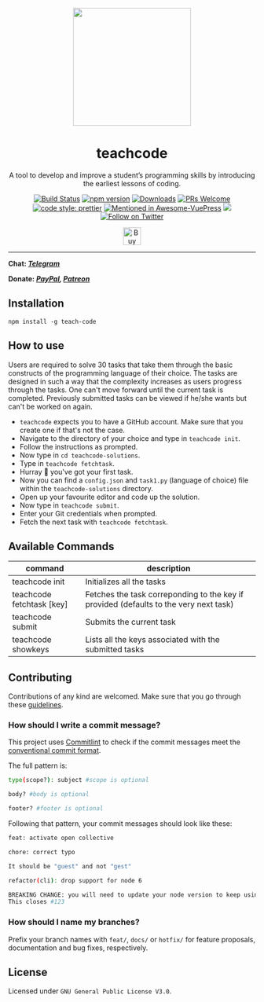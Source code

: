 <p align="center">
  <a href="https://teachcode.madlabs.xyz/"><img src="https://i.imgur.com/BuMZB6C.png" width="240" height="240"></a>
  <h1 align="center">teachcode</h1>
  <p align="center"> A tool to develop and improve a student’s programming skills by introducing the earliest lessons of coding. </p>
</p>

<p align="center">
	<a href="https://travis-ci.com/madlabsinc/teachcode"><img src="https://travis-ci.com/madlabsinc/teachcode.svg?branch=master" alt="Build Status" /></a>
	<a href="https://www.npmjs.com/package/teach-code"><img src="https://badgen.net/npm/v/teach-code" alt="npm version" /></a>
	<a href="https://www.npmjs.com/package/teach-code"><img src="https://badgen.net/npm/dm/teach-code" alt="Downloads" /></a>
	<a href="https://github.com/madlabsinc/teachcode/pull/new"><img src="https://img.shields.io/badge/PRs%20-welcome-brightgreen.svg" alt="PRs Welcome" /></a>
	<a href="https://github.com/prettier/prettier"><img src="https://img.shields.io/badge/code_style-prettier-ff69b4.svg" alt="code style: prettier" /></a>
	<a href="https://github.com/ulivz/awesome-vuepress"><img src="https://awesome.re/mentioned-badge.svg" alt="Mentioned in Awesome-VuePress" /></a>
	<a title="Chat on Telegram" href="https://t.me/teach_code"><img src="https://img.shields.io/badge/chat-Telegram-blueviolet?logo=Telegram"/></a>
	<a href="https://twitter.com/intent/follow?screen_name=teachcode_cli"><img src="https://img.shields.io/twitter/follow/teachcode_cli.svg?style=social&label=Follow%20@teachcode_cli" alt="Follow on Twitter"></a>
</p>

<p align="center">
	<a href='https://www.buymeacoffee.com/jamesgeorge007' target='_blank'><img height='36' style='border:0px;height:36px;' src='https://bmc-cdn.nyc3.digitaloceanspaces.com/BMC-button-images/custom_images/orange_img.png' border='0' alt='Buy Me a Coffee' /></a>
</p>

---

**Chat: _[Telegram](https://t.me/teach_code)_**

**Donate: _[PayPal](https://www.paypal.me/jamesgeorge007), [Patreon](https://www.patreon.com/jamesgeorge007)_**

## Installation

`npm install -g teach-code`

## How to use

Users are required to solve 30 tasks that take them through the basic constructs of the programming language of their choice. The tasks are designed in such a way that the complexity increases as users progress through the tasks. One can't move forward until the current task is completed. Previously submitted tasks can be viewed if he/she wants but can't be worked on again.

- `teachcode` expects you to have a GitHub account. Make sure that you create one if that's not the case.
- Navigate to the directory of your choice and type in `teachcode init`.
- Follow the instructions as prompted.
- Now type in `cd teachcode-solutions`.
- Type in `teachcode fetchtask`.
- Hurray :tada: you've got your first task.
- Now you can find a `config.json` and `task1.py` (language of choice) file within the `teachcode-solutions` directory.
- Open up your favourite editor and code up the solution.
- Now type in `teachcode submit`.
- Enter your Git credentials when prompted.
- Fetch the next task with `teachcode fetchtask`.

## Available Commands

| command | description |
| -------------- |  ---------------- |
| teachcode init | Initializes all the tasks |
| teachcode fetchtask [key] | Fetches the task correponding to the key if provided (defaults to the very next task) |
| teachcode submit | Submits the current task |
| teachcode showkeys | Lists all the keys associated with the submitted tasks |

## Contributing

Contributions of any kind are welcomed. Make sure that you go through these [guidelines](https://teachcode.madlabs.xyz/guide/contributing.html).

### How should I write a commit message?

This project uses [Commitlint](https://github.com/conventional-changelog/commitlint/#what-is-commitlint) to check if the commit messages meet the [conventional commit format](https://www.conventionalcommits.org/en/v1.0.0/).

The full pattern is:
```sh
type(scope?): subject #scope is optional

body? #body is optional

footer? #footer is optional
```

Following that pattern, your commit messages should look like these:
```sh
feat: activate open collective
```

```sh
chore: correct typo

It should be "guest" and not "gest"
```

```sh
refactor(cli): drop support for node 6

BREAKING CHANGE: you will need to update your node version to keep using this CLI
This closes #123
```

### How should I name my branches?

Prefix your branch names with `feat/`, `docs/` or `hotfix/` for feature proposals, documentation and bug fixes, respectively.

## License

Licensed under `GNU General Public License V3.0`.
